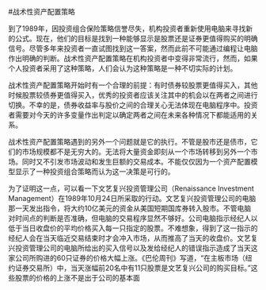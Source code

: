 #战术性资产配置策略

到了1989年，因投资组合保险策略信誉尽失，机构投资者重新使用电脑来寻找新的公式。现在，他们的目标是找到一种能够显示是股票还是证券更值得购买的明确信号。尽管多年来投资者一直试图找到这一答案，然而此前不可能通过编程让电脑作出明确的判断。战术性资产配置策略在机构投资者中变得非常流行，然而，如果个人投资者采用了这种策略，人们会认为这种策略是一种不切实际的计划。

战术性资产配置策略开始时有一个合理的前提：有时债券较股票更值得买入，其他时候股票较债券更值得买入，优秀的投资者应该关注其中的机会以在两者之间进行切换。不幸的是，债券收益率与股价之间的合理关心无法体现在电脑程序中。投资者需要对今天的许多变量作出判定以确定两者之间在未来各种情况下都能适用的关系。

战术性资产配置策略遇到的另外一个问题就是它的执行。不管是股市还是债市，它们的市场规模都不是无穷大的。无法将大量资金即刻从一个市场转移到另外一个市场。同时又不引发市场波动和发生巨额的交易成本。不能仅仅因为一个资产配置模型显示了一种投资组合策略而认为这一决策是可行的。

为了证明这一点，可以看一下文艺复兴投资管理公司（Renaissance Investment Management）在1989年10月24日所采取的行动。文艺复兴投资管理公司的电脑那一天发出指令，将大约10亿美元的资金从美国短期国库券转入股市。不管电脑对时间点的判断是否准确，但电脑的交易程序显然不够好。公司电脑指示经纪人以低于当日收盘价的平均价格买入每一只指定的股票。不难想象，得到了这一指示的经纪人会在当天临近交易结束时才会冲入市场，从而推高了当天的收盘价。文艺复兴投资管理公司的电脑所给出的买入信号以及发给经纪人的错误指示造成了当天这家公司所购进的60只证券的价格大幅上涨。《巴伦周刊》写道，“在主板市场（纽约证券交易所）中，当天涨幅前20名中有11只股票是文艺复兴公司的购买目标。”这些股票的价格的上涨不是出于公司的基本面
